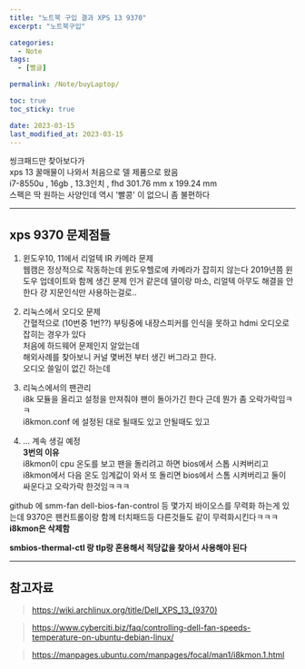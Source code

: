 ```yaml
---
title: "노트북 구입 결과 XPS 13 9370"
excerpt: "노트북구입"

categories:
  - Note
tags:
  - [뻘글]

permalink: /Note/buyLaptop/

toc: true
toc_sticky: true

date: 2023-03-15
last_modified_at: 2023-03-15
---
```


씽크패드만 찾아보다가   
xps 13 꿀매물이 나와서 처음으로 델 제품으로 왔음    
i7-8550u , 16gb , 13.3인치 , fhd 
301.76 mm x 199.24 mm   
스펙은 딱 원하는 사양인데 역시 '빨콩' 이 없으니 좀 불편하다    

   
---   
## xps 9370 문제점들   
1. 윈도우10, 11에서 리얼텍 IR 카메라 문제   
웹캠은 정상적으로 작동하는데 윈도우헬로에 카메라가 잡히지 않는다 2019년쯤 윈도우 업데이트와 함께 생긴 문제 인거 같은데 델이랑 마소, 리얼텍 아무도 해결을 안한다 걍 지문인식만 사용하는걸로..

2. 리눅스에서 오디오 문제   
   간혈적으로 (10번중 1번??) 부팅중에 내장스피커를 인식을 못하고 hdmi 오디오로 잡히는 경우가 있다   
   처음에 하드웨어 문제인지 알았는데   
   해외사례를 찾아보니 커널 몇버전 부터 생긴 버그라고 한다.   
   오디오 쓸일이 없긴 하는데 

3. 리눅스에서의 팬관리   
   i8k 모듈을 올리고 설정을 만져줘야 팬이 돌아가긴 한다
   근데 뭔가 좀 오락가락임ㅋㅋ   
   i8kmon.conf 에 설정된 대로 될때도 있고 안될때도 있고

4. ... 계속 생길 예정   
**3번의 이유**  
  i8kmon이 cpu 온도를 보고 팬을 돌리려고 하면
  bios에서 스톱 시켜버리고
  i8kmon에서 다음 온도 임계값이 와서 또 돌리면
  bios에서 스톰 시켜버리고
  둘이 싸운다고 오락가락 한것임ㅋㅋㅋ
  
  github 에 smm-fan dell-bios-fan-control 등 몇가지  바이오스를 무력화 하는게 있는데 9370은 팬컨트롤이랑 함께 터치패드등 다른것들도 같이 무력화시킨다ㅋㅋㅋ   
  **i8kmon은 삭제함**   

  **smbios-thermal-ctl 랑 tlp랑 혼용해서 적당값을 찾아서 사용해야 된다**   
  
---


## 참고자료

> <https://wiki.archlinux.org/title/Dell_XPS_13_(9370)>   

> <https://www.cyberciti.biz/faq/controlling-dell-fan-speeds-temperature-on-ubuntu-debian-linux/>

> <https://manpages.ubuntu.com/manpages/focal/man1/i8kmon.1.html>